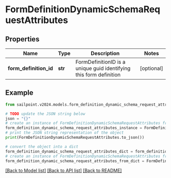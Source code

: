 # FormDefinitionDynamicSchemaRequestAttributes


## Properties

Name | Type | Description | Notes
------------ | ------------- | ------------- | -------------
**form_definition_id** | **str** | FormDefinitionID is a unique guid identifying this form definition | [optional] 

## Example

```python
from sailpoint.v2024.models.form_definition_dynamic_schema_request_attributes import FormDefinitionDynamicSchemaRequestAttributes

# TODO update the JSON string below
json = "{}"
# create an instance of FormDefinitionDynamicSchemaRequestAttributes from a JSON string
form_definition_dynamic_schema_request_attributes_instance = FormDefinitionDynamicSchemaRequestAttributes.from_json(json)
# print the JSON string representation of the object
print(FormDefinitionDynamicSchemaRequestAttributes.to_json())

# convert the object into a dict
form_definition_dynamic_schema_request_attributes_dict = form_definition_dynamic_schema_request_attributes_instance.to_dict()
# create an instance of FormDefinitionDynamicSchemaRequestAttributes from a dict
form_definition_dynamic_schema_request_attributes_from_dict = FormDefinitionDynamicSchemaRequestAttributes.from_dict(form_definition_dynamic_schema_request_attributes_dict)
```
[[Back to Model list]](../README.md#documentation-for-models) [[Back to API list]](../README.md#documentation-for-api-endpoints) [[Back to README]](../README.md)


